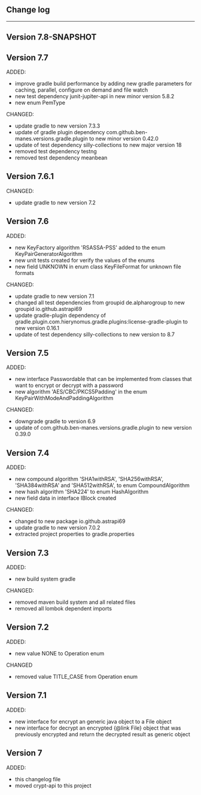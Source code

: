 ## Change log
----------------------

Version 7.8-SNAPSHOT
-------------



Version 7.7
-------------

ADDED:

- improve gradle build performance by adding new gradle parameters for caching, parallel, configure on demand and file watch
- new test dependency junit-jupiter-api in new minor version 5.8.2
- new enum PemType

CHANGED:

- update gradle to new version 7.3.3
- update of gradle plugin dependency com.github.ben-manes.versions.gradle.plugin to new minor version 0.42.0
- update of test dependency silly-collections to new major version 18
- removed test dependency testng
- removed test dependency meanbean

Version 7.6.1
-------------

CHANGED:

- update gradle to new version 7.2

Version 7.6
-------------

ADDED:

- new KeyFactory algorithm 'RSASSA-PSS' added to the enum KeyPairGeneratorAlgorithm
- new unit tests created for verify the values of the enums
- new field UNKNOWN in enum class KeyFileFormat for unknown file formats

CHANGED:

- update gradle to new version 7.1
- changed all test dependencies from groupid de.alpharogroup to new groupid io.github.astrapi69
- update gradle-plugin dependency of gradle.plugin.com.hierynomus.gradle.plugins:license-gradle-plugin to new version 0.16.1
- update of test dependency silly-collections to new version to 8.7

Version 7.5
-------------

ADDED:

- new interface Passwordable that can be implemented from classes that want to encrypt or decrypt with a password
- new algorithm 'AES/CBC/PKCS5Padding' in the enum KeyPairWithModeAndPaddingAlgorithm

CHANGED:

- downgrade gradle to version 6.9
- update of com.github.ben-manes.versions.gradle.plugin to new version 0.39.0

Version 7.4
-------------

ADDED:

- new compound algorithm 'SHA1withRSA', 'SHA256withRSA', 'SHA384withRSA' and 'SHA512withRSA', to enum CompoundAlgorithm
- new hash algorithm 'SHA224' to enum HashAlgorithm
- new field data in interface IBlock created

CHANGED:

- changed to new package io.github.astrapi69
- update gradle to new version 7.0.2
- extracted project properties to gradle.properties

Version 7.3
-------------

ADDED:

- new build system gradle

CHANGED:

- removed maven build system and all related files
- removed all lombok dependent imports

Version 7.2
-------------

ADDED:

- new value NONE to Operation enum

CHANGED

- removed value TITLE_CASE from Operation enum

Version 7.1
-------------

ADDED:

- new interface for encrypt an generic java object to a File object
- new interface for decrypt an encrypted {@link File} object that was previously encrypted and return the decrypted result as generic object

Version 7
-------------

ADDED:

- this changelog file
- moved crypt-api to this project
